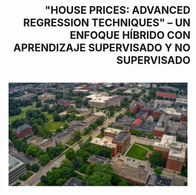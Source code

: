 <div align="right">

# "HOUSE PRICES: ADVANCED REGRESSION TECHNIQUES" – UN ENFOQUE HÍBRIDO CON APRENDIZAJE SUPERVISADO Y NO SUPERVISADO

</div>

<br>
<div align="center">

  <img src="https://github.com/OscarDomPer/houses/blob/main/imaxes/0.png">
  
</div>

<br>
